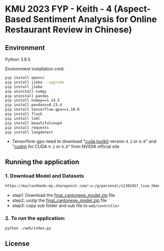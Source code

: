 # KMU 2023 FYP - Keith - 4 (Aspect-Based Sentiment Analysis for Online Restaurant Review in Chinese)

## Environment
Python 3.6.5

Environment installation cmd:
```bash
pip install opencc
pip install jieba --upgrade
pip install jieba
pip uninstall numpy
pip uninstall pandas
pip install numpy==1.14.5
pip install pandas==0.23.4
pip install tensorflow-gpu==1.10.0
pip install flask
pip install lxml
pip install beautifulsoup4
pip install requests
pip install langdetect
```
* Tensorflow-gpu need to download "[cuda toolkit](https://developer.nvidia.com/cuda-toolkit-archive) version `9.2` or `9.0`" and "[cudnn](https://developer.nvidia.com/rdp/cudnn-archive) for CUDA `9.2` or `9.0`" from NVIDIA official site

## Running the application
### 1. Download Model and Datasets
```bash
https://mailouhkedu-my.sharepoint.com/:u:/g/personal/s1302457_live_hkmu_edu_hk/EYoUn1tv61dEvaoAMfA8f8EBD673MpvmtttlERdFcKZBAw?e=60burc
```
- step1: Download the [final_cantonese_model.zip](https://mailouhkedu-my.sharepoint.com/:u:/g/personal/s1302457_live_hkmu_edu_hk/EYoUn1tv61dEvaoAMfA8f8EBD673MpvmtttlERdFcKZBAw?e=60burc) file
- step2: unzip the [final_cantonese_model.zip](https://mailouhkedu-my.sharepoint.com/:u:/g/personal/s1302457_live_hkmu_edu_hk/EYoUn1tv61dEvaoAMfA8f8EBD673MpvmtttlERdFcKZBAw?e=60burc) file
- step3: copy sub folder and sub file to `web/controller`. 
### 2. To run the application:
```bash
python ./web/index.py
```
## License